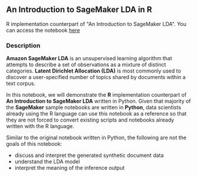 ## An Introduction to SageMaker LDA in R

R implementation counterpart of "An Introduction to SageMaker LDA". You can access the notebook [here](./main.ipynb)


### Description

**Amazon SageMaker LDA** is an unsupervised learning algorithm that attempts to describe a set of observations as a mixture of distinct categories. **Latent Dirichlet Allocation (LDA)** is most commonly used to discover a user-specified number of topics shared by documents within a text corpus.

In this notebook, we will demonstrate the **R** implementation counterpart of **An Introduction to SageMaker LDA** written in Python. Given that majority of the **SageMaker** sample notebooks are written in **Python**, data scientists already using the R language can use this notebook as a reference so that they are not forced to convert existing scripts and notebooks already written with the R language.

Similar to the original notebook written in Python, the following are not the goals of this notebook:

- discuss and interpret the generated synthetic document data
- understand the LDA model
- interpret the meaning of the inference output
